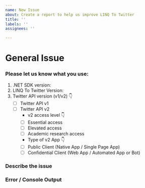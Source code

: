 ```yaml
---
name: New Issue
about: Create a report to help us improve LINQ To Twitter
title: ''
labels: ''
assignees: ''

---
```


# General Issue

### Please let us know what you use:

1. .NET SDK version:                              <!-- 👈 Enter the .NET SDK version you use  -->
2. LINQ To Twitter Version:                    <!-- 👈 Enter the LINQ To Twitter version you use  -->
3. Twitter API version (v1/v2) 👇
    - [ ] Twitter API v1                              <!-- 👈 Use an 'x' to select i.e.: [ ] -> [x] -->
    - [ ] Twitter API v2                          
      <!-- 1) You can find your API v2 settings at https://developer.twitter.com 
             2) Make sure you've selected both OAuth 1.0a & OAuth 2.0 -->
      - v2 access level 👇
      - [ ] Essential access 
      - [ ] Elevated access 
      - [ ] Academic research access
      - Type of v2 App 👇
      - [ ] Public Client  (Native App / Single Page App)
      - [ ] Confidential Client (Web App / Automated App or Bot)

### Describe the issue
<!-- A clear and concise description of what the issue is. -->


### Error / Console Output

